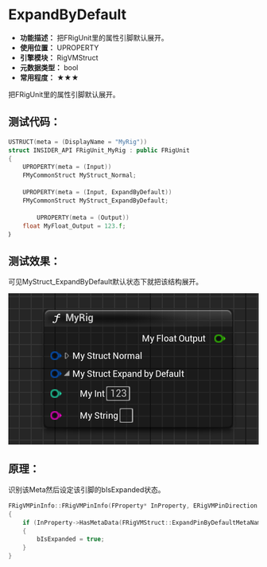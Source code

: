 ﻿# ExpandByDefault

- **功能描述：** 把FRigUnit里的属性引脚默认展开。
- **使用位置：** UPROPERTY
- **引擎模块：** RigVMStruct
- **元数据类型：** bool
- **常用程度：** ★★★

把FRigUnit里的属性引脚默认展开。

## 测试代码：

```cpp
USTRUCT(meta = (DisplayName = "MyRig"))
struct INSIDER_API FRigUnit_MyRig : public FRigUnit
{
	UPROPERTY(meta = (Input))
	FMyCommonStruct MyStruct_Normal;

	UPROPERTY(meta = (Input, ExpandByDefault))
	FMyCommonStruct MyStruct_ExpandByDefault;
	
		UPROPERTY(meta = (Output))
	float MyFloat_Output = 123.f;
｝
```

## 测试效果：

可见MyStruct_ExpandByDefault默认状态下就把该结构展开。

![Untitled](Untitled.png)

## 原理：

识别该Meta然后设定该引脚的bIsExpanded状态。

```cpp
FRigVMPinInfo::FRigVMPinInfo(FProperty* InProperty, ERigVMPinDirection InDirection, int32 InParentIndex, const uint8* InDefaultValueMemory)
{
	if (InProperty->HasMetaData(FRigVMStruct::ExpandPinByDefaultMetaName))
	{
		bIsExpanded = true;
	}
}
```
